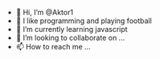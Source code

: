 - 👋 Hi, I’m @Aktor1
- 👀 I like programming and playing football
- 🌱 I’m currently learning javascript
- 💞️ I’m looking to collaborate on ...
- 📫 How to reach me ...

<!---
Aktor1/Aktor1 is a ✨ special ✨ repository because its `README.md` (this file) appears on your GitHub profile.
You can click the Preview link to take a look at your changes.
--->
